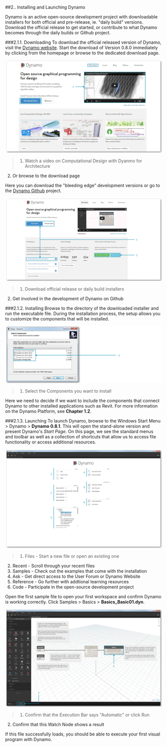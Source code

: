 ##2.. Installing and Launching Dynamo

Dynamo is an active open-source development project with downloadable installers for both official and pre-release, ie. "daily build" versions. Download the official release to get started, or contribute to what Dynamo becomes through the daily builds or Github project.

###2.1.1. Downloading
To download the official released version of Dynamo, visit the [Dynamo website](http://dynamobim.com/). Start the download of Version 0.8.0 immediately by clicking from the homepage or browse to the dedicated download page.

![NEEDS UPDATE - website homepage](images/2-1/01-DynamoHomepage.png)
> 1. Watch a video on Computational Design with Dyanmo for Architecture
2. Or browse to the download page

Here you can download the "bleeding edge" development versions or go to the [Dynamo Github](https://github.com/DynamoDS/Dynamo) project.

![website downloads page](images/2-1/02-DynamoDownload.png)
> 1. Download official release or daily build installers
2. Get involved in the development of Dynamo on Github

###2.1.2. Installing
Browse to the directory of the downloaded installer and run the executable file. During the installation process, the setup allows you to customize the components that will be installed.

![Setup Window](images/2-1/03-InstallSetup.png)
> 1. Select the Components you want to install

Here we need to decide if we want to include the components that connect Dynamo to other installed applications such as Revit. For more information on the Dynamo Platform, see **Chapter 1.2**.

###2.1.3. Launching
To launch Dynamo, browse to the Windows Start Menu > Dynamo > **Dynamo 0.8.1**. This will open the stand-alone version and present Dynamo's *Start Page*. On this page, we see the standard menus and toolbar as well as a collection of shortcuts that allow us to access file functionality or access additional resources.

![NEEDS UPDATE - labels Dynamo start page](images/2-1/04-DynamoStartpage.png)

>1. Files - Start a new file or open an existing one
2. Recent - Scroll through your recent files
3. Samples - Check out the examples that come with the installation
4. Ask - Get direct access to the User Forum or Dynamo Website
5. Reference - Go further with addtional learning resources
6. Code - Participate in the open-source development project

Open the first sample file to open your first workspace and confirm Dynamo is working correctly. Click Samples > Basics > **Basics_Basic01.dyn**.

![NEEDS UPDATE - drop shadow - Basics_Basic01](images/2-1/05-Basics_Basic01.png)
> 1. Confirm that the Execution Bar says "Automatic" or click Run
2. Confirm that this Watch Node shows a result

If this file successfully loads, you should be able to execute your first visual program with Dynamo.
